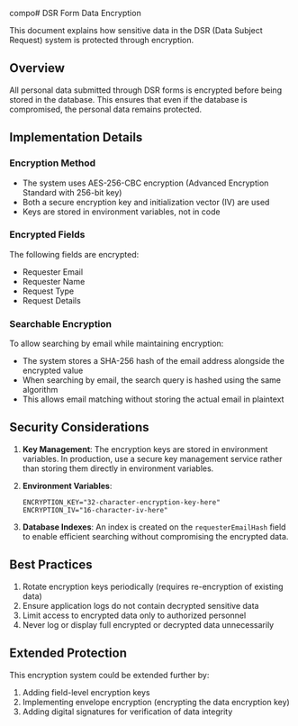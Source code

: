 compo# DSR Form Data Encryption

This document explains how sensitive data in the DSR (Data Subject Request) system is protected through encryption.

## Overview

All personal data submitted through DSR forms is encrypted before being stored in the database. This ensures that even if the database is compromised, the personal data remains protected.

## Implementation Details

### Encryption Method

- The system uses AES-256-CBC encryption (Advanced Encryption Standard with 256-bit key)
- Both a secure encryption key and initialization vector (IV) are used
- Keys are stored in environment variables, not in code

### Encrypted Fields

The following fields are encrypted:

- Requester Email
- Requester Name
- Request Type
- Request Details

### Searchable Encryption

To allow searching by email while maintaining encryption:

- The system stores a SHA-256 hash of the email address alongside the encrypted value
- When searching by email, the search query is hashed using the same algorithm
- This allows email matching without storing the actual email in plaintext

## Security Considerations

1. **Key Management**: The encryption keys are stored in environment variables. In production, use a secure key management service rather than storing them directly in environment variables.

2. **Environment Variables**:

    ```
    ENCRYPTION_KEY="32-character-encryption-key-here"
    ENCRYPTION_IV="16-character-iv-here"
    ```

3. **Database Indexes**: An index is created on the `requesterEmailHash` field to enable efficient searching without compromising the encrypted data.

## Best Practices

1. Rotate encryption keys periodically (requires re-encryption of existing data)
2. Ensure application logs do not contain decrypted sensitive data
3. Limit access to encrypted data only to authorized personnel
4. Never log or display full encrypted or decrypted data unnecessarily

## Extended Protection

This encryption system could be extended further by:

1. Adding field-level encryption keys
2. Implementing envelope encryption (encrypting the data encryption key)
3. Adding digital signatures for verification of data integrity
